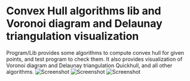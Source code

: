 # Convex Hull algorithms lib and Voronoi diagram and Delaunay triangulation visualization
Program/Lib provides some algorithms to compute convex hull for given points, and test program to check them.
It also provides visualization of Voronoi diagram and Delaunay triangulation Quickhull, and all other algorithms.
![Screenshot](screenshots/screenshot_№1.png)
![Screenshot](screenshots/screenshot_№2.png)
![Screenshot](screenshots/screenshot_№3.png)
